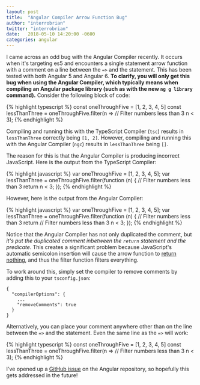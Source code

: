```yaml
---
layout: post
title:  "Angular Compiler Arrow Function Bug"
author: "interrobrian"
twitter: "interrobrian"
date:   2018-05-10 14:20:00 -0600
categories: angular
---
```

I came across an odd bug with the Angular Compiler recently. It occurs when it's targeting es5 and encounters a single statement arrow function with a comment on a line between the `=>` and the statement. This has been tested with both Angular 5 and Angular 6. **To clarify, you will only get this bug when using the Angular Compiler, which typically means when compiling an Angular package library (such as with the new `ng g library` command).** Consider the following block of code:

{% highlight typescript %}
const oneThroughFive = [1, 2, 3, 4, 5]
const lessThanThree =
  oneThroughFive.filter(n =>
    // Filter numbers less than 3
    n < 3);
{% endhighlight %}

Compiling and running this with the TypeScript Compiler (`tsc`) results in `lessThanThree` correctly being `[1, 2]`. However, compiling and running this with the Angular Compiler (`ngc`) results in `lessThanThree` being `[]`.

The reason for this is that the Angular Compiler is producing incorrect JavaScript. Here is the output from the TypeScript Compiler:

{% highlight javascript %}
var oneThroughFive = [1, 2, 3, 4, 5];
var lessThanThree = oneThroughFive.filter(function (n) {
    // Filter numbers less than 3
    return n < 3;
});
{% endhighlight %}

However, here is the output from the Angular Compiler:

{% highlight javascript %}
var oneThroughFive = [1, 2, 3, 4, 5];
var lessThanThree = oneThroughFive.filter(function (n) {
    // Filter numbers less than 3
    return 
    // Filter numbers less than 3
    n < 3;
});
{% endhighlight %}

Notice that the Angular Compiler has not only duplicated the comment, but _it's put the duplicated comment inbetween the `return` statement and the predicate_. This creates a significant problem because JavaScript's automatic semicolon insertion will cause the arrow function to [return nothing](https://developer.mozilla.org/en-US/docs/Web/JavaScript/Reference/Statements/return#Description), and thus the filter function filters everything.

To work around this, simply set the compiler to remove comments by adding this to your `tsconfig.json`:

```
{
  "compilerOptions": {
    ...
    "removeComments": true
  }
}
```
Alternatively, you can place your comment anywhere other than on the line between the `=>` and the statement. Even the same line as the `=>` will work:

{% highlight typescript %}
const oneThroughFive = [1, 2, 3, 4, 5]
const lessThanThree =
  oneThroughFive.filter(n => // Filter numbers less than 3
    n < 3);
{% endhighlight %}

I've opened up a [GitHub issue](https://github.com/angular/angular/issues/23829) on the Angular repository, so hopefully this gets addressed in the future!
